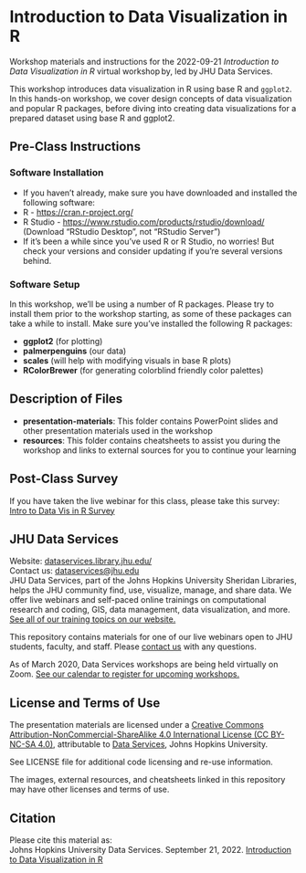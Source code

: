 # Introduction to Data Visualization in R
Workshop materials and instructions for the 2022-09-21 *Introduction to Data Visualization in R* virtual workshop by, led by JHU Data Services. 

This workshop introduces data visualization in R using base R and `ggplot2`. In this hands-on workshop, we cover design concepts of data visualization and popular R packages, before diving into creating data visualizations for a prepared dataset using base R and ggplot2.

## Pre-Class Instructions

### Software Installation
- If you haven’t already, make sure you have downloaded and installed the following software: 
 - R - https://cran.r-project.org/
 - R Studio - https://www.rstudio.com/products/rstudio/download/ (Download “RStudio Desktop”, not “RStudio Server”)
- If it’s been a while since you’ve used R or R Studio, no worries! But check your versions and consider updating if you’re several versions behind.

### Software Setup
In this workshop, we’ll be using a number of R packages. Please try to install them prior to the workshop starting, as some of these packages can take a while to install. 
Make sure you’ve installed the following R packages:

- **ggplot2** (for plotting)
- **palmerpenguins** (our data)
- **scales** (will help with modifying visuals in base R plots)
- **RColorBrewer** (for generating colorblind friendly color palettes)


## Description of Files
- **presentation-materials**: This folder contains PowerPoint slides and other presentation materials used in the workshop
- **resources**: This folder contains cheatsheets to assist you during the workshop and links to external sources for you to continue your learning


## Post-Class Survey
If you have taken the live webinar for this class, please take this survey: [Intro to Data Vis in R Survey](https://www.surveymonkey.com/r/datavis_r)

## JHU Data Services   
Website: [dataservices.library.jhu.edu/](https://dataservices.library.jhu.edu/)   
Contact us: [dataservices@jhu.edu](mailto:dataservices@jhu.edu)   
JHU Data Services, part of the Johns Hopkins University Sheridan Libraries, helps the JHU community find, use, visualize, manage, and share data. We offer live webinars and self-paced online trainings on computational research and coding, GIS, data management, data visualization, and more. [See all of our training topics on our website.](https://dataservices.library.jhu.edu/training-workshops/)   

This repository contains materials for one of our live webinars open to JHU students, faculty, and staff. Please [contact us](mailto:dataservices@jhu.edu) with any questions.

As of March 2020, Data Services workshops are being held virtually on Zoom. [See our calendar to register for upcoming workshops.](https://dataservices.library.jhu.edu/training-workshops/calendar/)


## License and Terms of Use
The presentation materials are licensed under a [Creative Commons Attribution-NonCommercial-ShareAlike 4.0 International License (CC BY-NC-SA 4.0)](https://creativecommons.org/licenses/by-nc-sa/4.0/), attributable to [Data Services](https://dataservices.library.jhu.edu/), Johns Hopkins University. 

See LICENSE file for additional code licensing and re-use information.   

The images, external resources, and cheatsheets linked in this repository may have other licenses and terms of use.


## Citation
Please cite this material as:    
Johns Hopkins University Data Services. September 21, 2022. [Introduction to Data Visualization in R](github.com/jhu-data-services/intro-to-data-visualization-in-r)
